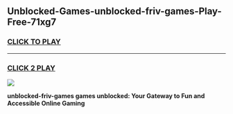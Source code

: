 
## Unblocked-Games-unblocked-friv-games-Play-Free-71xg7
<h3>
<a href="https://premium76.site?title=unblocked-friv-games&ref=17A">CLICK TO PLAY</a></h3>
<hr>

<h3>
<a href="https://premium76.site?title=unblocked-friv-games&ref=17A">CLICK 2 PLAY</a>
  
</h3>

<a href="https://premium76.site?title=unblocked-friv-games&ref=17A"><img src="https://clearcache.store/games.png"></a>


**unblocked-friv-games games unblocked: Your Gateway to Fun and Accessible Online Gaming**
